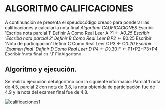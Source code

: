 #  ALGORITMO CALIFICACIONES
A continuación se presenta el speudocódigo creado para ponderar las calificaciones y calcular la nota final
*Algoritmo CALIFICACIONES*
	Escribir 'Escriba nota parcial 1'
	Definir A Como Real
	Leer A
	P1 <- A*0.25
	Escribir 'Escriba nota parcial 2'
	Definir B Como Real
	Leer B
	P2 <- B*0.25
	Escribir 'Nota de participación'
	Definir C Como Real
	Leer C
	P3 <- C*0.20
	Escribir 'Examen final'
	Definir D Como Real
	Leer D
	P4 <- D*0.30
	F <- P1+P2+P3+P4
	Escribir 'nota final es:',F
FinAlgoritmo

## Algoritmo y ejecución.
Se realizó ejecución del algoritmo con la siguiente informacio: Parcial 1 nota de 4.5, parcial 2 con nota de 3.8, la nota obtenida de participación fue de 4.9 y la nota del examen final fue de 4.8. 

![calificaciones1](https://user-images.githubusercontent.com/69405634/90161357-9e3ed580-dd58-11ea-88b7-116130c3586c.png)
